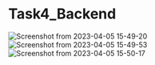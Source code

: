 # Task4_Backend
![Screenshot from 2023-04-05 15-49-20](https://user-images.githubusercontent.com/70260207/230055303-56d1de59-9807-4f4c-8eaf-fc3d07d853a1.png)
![Screenshot from 2023-04-05 15-49-53](https://user-images.githubusercontent.com/70260207/230055316-640ac365-946e-4c22-8771-230454568a5f.png)
![Screenshot from 2023-04-05 15-50-17](https://user-images.githubusercontent.com/70260207/230055324-9645ace0-8bba-4c06-a44d-ddc9a1117542.png)
